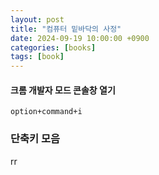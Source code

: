 ```yaml
---
layout: post
title: "컴퓨터 밑바닥의 사정"
date: 2024-09-19 10:00:00 +0900
categories: [books]
tags: [book]
---
```


#### 크롬 개발자 모드 콘솔창 열기
```option+command+i```

### 단축키 모음
rr